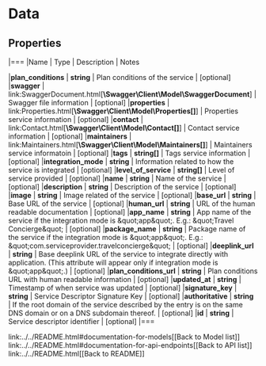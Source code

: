 # Data

## Properties
|===
|Name | Type | Description | Notes

|**plan_conditions** | **string** | Plan conditions of the service | [optional] 
|**swagger** | link:SwaggerDocument.html[**\Swagger\Client\Model\SwaggerDocument**] | Swagger file information | [optional] 
|**properties** | link:Properties.html[**\Swagger\Client\Model\Properties[]**] | Properties service information | [optional] 
|**contact** | link:Contact.html[**\Swagger\Client\Model\Contact[]**] | Contact service information | [optional] 
|**maintainers** | link:Maintainers.html[**\Swagger\Client\Model\Maintainers[]**] | Maintainers service informatoin | [optional] 
|**tags** | **string[]** | Tags service information | [optional] 
|**integration_mode** | **string** | Information related to how the service is integrated | [optional] 
|**level_of_service** | **string[]** | Level of service provided | [optional] 
|**name** | **string** | Name of the service | [optional] 
|**description** | **string** | Description of the service | [optional] 
|**image** | **string** | Image related of the service | [optional] 
|**base_url** | **string** | Base URL of the service | [optional] 
|**human_url** | **string** | URL of the human readable documentation | [optional] 
|**app_name** | **string** | App name of the service if the integration mode is \&quot;app\&quot;. E.g.: \&quot;Travel Concierge\&quot; | [optional] 
|**package_name** | **string** | Package name of the service if the integration mode is \&quot;app\&quot;. E.g.: \&quot;com.serviceprovider.travelconcierge\&quot; | [optional] 
|**deeplink_url** | **string** | Base deeplink URL of the service to integrate directly with application. (This attribute will appear only if integration mode is \&quot;app\&quot;.) | [optional] 
|**plan_conditions_url** | **string** | Plan conditions URL with human readable information | [optional] 
|**updated_at** | **string** | Timestamp of when service was updated | [optional] 
|**signature_key** | **string** | Service Descriptor Signature Key | [optional] 
|**authoritative** | **string** | If the root domain of the service described by the entry is on the same DNS domain or on a DNS subdomain thereof. | [optional] 
|**id** | **string** | Service descriptor identifier | [optional] 
|===

link:../../README.html#documentation-for-models[[Back to Model list]] link:../../README.html#documentation-for-api-endpoints[[Back to API list]] link:../../README.html[[Back to README]]